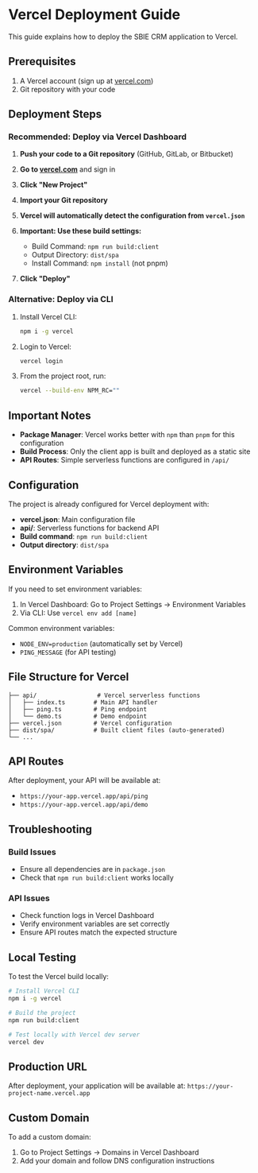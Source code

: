 # Vercel Deployment Guide

This guide explains how to deploy the SBIE CRM application to Vercel.

## Prerequisites

1. A Vercel account (sign up at [vercel.com](https://vercel.com))
2. Git repository with your code

## Deployment Steps

### Recommended: Deploy via Vercel Dashboard

1. **Push your code to a Git repository** (GitHub, GitLab, or Bitbucket)

2. **Go to [vercel.com](https://vercel.com)** and sign in

3. **Click "New Project"**

4. **Import your Git repository**

5. **Vercel will automatically detect the configuration from `vercel.json`**

6. **Important: Use these build settings:**
   - Build Command: `npm run build:client`
   - Output Directory: `dist/spa`
   - Install Command: `npm install` (not pnpm)

7. **Click "Deploy"**

### Alternative: Deploy via CLI

1. Install Vercel CLI:

   ```bash
   npm i -g vercel
   ```

2. Login to Vercel:

   ```bash
   vercel login
   ```

3. From the project root, run:
   ```bash
   vercel --build-env NPM_RC=""
   ```

## Important Notes

- **Package Manager**: Vercel works better with `npm` than `pnpm` for this configuration
- **Build Process**: Only the client app is built and deployed as a static site
- **API Routes**: Simple serverless functions are configured in `/api/`

## Configuration

The project is already configured for Vercel deployment with:

- **vercel.json**: Main configuration file
- **api/**: Serverless functions for backend API
- **Build command**: `npm run build:client`
- **Output directory**: `dist/spa`

## Environment Variables

If you need to set environment variables:

1. In Vercel Dashboard: Go to Project Settings → Environment Variables
2. Via CLI: Use `vercel env add [name]`

Common environment variables:

- `NODE_ENV=production` (automatically set by Vercel)
- `PING_MESSAGE` (for API testing)

## File Structure for Vercel

```
├── api/                 # Vercel serverless functions
│   ├── index.ts        # Main API handler
│   ├── ping.ts         # Ping endpoint
│   └── demo.ts         # Demo endpoint
├── vercel.json         # Vercel configuration
├── dist/spa/           # Built client files (auto-generated)
└── ...
```

## API Routes

After deployment, your API will be available at:

- `https://your-app.vercel.app/api/ping`
- `https://your-app.vercel.app/api/demo`

## Troubleshooting

### Build Issues

- Ensure all dependencies are in `package.json`
- Check that `npm run build:client` works locally

### API Issues

- Check function logs in Vercel Dashboard
- Verify environment variables are set correctly
- Ensure API routes match the expected structure

## Local Testing

To test the Vercel build locally:

```bash
# Install Vercel CLI
npm i -g vercel

# Build the project
npm run build:client

# Test locally with Vercel dev server
vercel dev
```

## Production URL

After deployment, your application will be available at:
`https://your-project-name.vercel.app`

## Custom Domain

To add a custom domain:

1. Go to Project Settings → Domains in Vercel Dashboard
2. Add your domain and follow DNS configuration instructions
